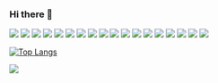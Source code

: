 ### Hi there 👋

![](https://img.shields.io/badge/code-Python-informational?style=flat&logo=<LOGO_NAME>&logoColor=white&color=2bbc8a)
![](https://img.shields.io/badge/<code>-<JavaScript>-informational?style=flat&logo=<LOGO_NAME>&logoColor=white&color=2bbc8a)
![](https://img.shields.io/badge/<code>-<React>-informational?style=flat&logo=<LOGO_NAME>&logoColor=white&color=2bbc8a)
![](https://img.shields.io/badge/<code>-<HTML>-informational?style=flat&logo=<LOGO_NAME>&logoColor=white&color=2bbc8a)
![](https://img.shields.io/badge/<code>-<CSS>-informational?style=flat&logo=<LOGO_NAME>&logoColor=white&color=2bbc8a)
![](https://img.shields.io/badge/<code>-<PHP>-informational?style=flat&logo=<LOGO_NAME>&logoColor=white&color=2bbc8a)
![](https://img.shields.io/badge/<code>-<Symfony>-informational?style=flat&logo=<LOGO_NAME>&logoColor=white&color=2bbc8a)
![](https://img.shields.io/badge/<code>-<Java>-informational?style=flat&logo=<LOGO_NAME>&logoColor=white&color=2bbc8a)
![](https://img.shields.io/badge/<tools>-<Vagrant>-informational?style=flat&logo=<LOGO_NAME>&logoColor=white&color=2bbc8a)
![](https://img.shields.io/badge/<editor>-<PhpStorm>-informational?style=flat&logo=<LOGO_NAME>&logoColor=white&color=2bbc8a)
![](https://img.shields.io/badge/<editor>-<PyCharm>-informational?style=flat&logo=<LOGO_NAME>&logoColor=white&color=2bbc8a)
![](https://img.shields.io/badge/<editor>-<IntelliJ>-informational?style=flat&logo=<LOGO_NAME>&logoColor=white&color=2bbc8a)
![](https://img.shields.io/badge/<editor>-<VSCode>-informational?style=flat&logo=<LOGO_NAME>&logoColor=white&color=2bbc8a)
![](https://img.shields.io/badge/<editor>-<SublimeText>-informational?style=flat&logo=<LOGO_NAME>&logoColor=white&color=2bbc8a)
![](https://img.shields.io/badge/<tools>-<PostgreSQL>-informational?style=flat&logo=<LOGO_NAME>&logoColor=white&color=2bbc8a)
![](https://img.shields.io/badge/<tools>-<MySQL>-informational?style=flat&logo=<LOGO_NAME>&logoColor=white&color=2bbc8a)
![](https://img.shields.io/badge/<tools>-<Vagrant>-informational?style=flat&logo=<LOGO_NAME>&logoColor=white&color=2bbc8a)
![](https://img.shields.io/badge/<sheel>-<Zsh>-informational?style=flat&logo=<LOGO_NAME>&logoColor=white&color=2bbc8a)

[![Top Langs](https://github-readme-stats.vercel.app/api/top-langs/?username=FlorinCiocirlan&langs_count=8)](https://github.com/FlorinCiocirlan/github-readme-stats)

<img align="center" src="https://github-readme-stats.vercel.app/api/?username=FlorinCiocirlan&theme=graywhite" />



<!--
**FlorinCiocirlan/FlorinCiocirlan** is a ✨ _special_ ✨ repository because its `README.md` (this file) appears on your GitHub profile.

Here are some ideas to get you started:

- 🔭 I’m currently working on ...
- 🌱 I’m currently learning ...
- 👯 I’m looking to collaborate on ...
- 🤔 I’m looking for help with ...
- 💬 Ask me about ...
- 📫 How to reach me: ...
- 😄 Pronouns: ...
- ⚡ Fun fact: ...
-->
